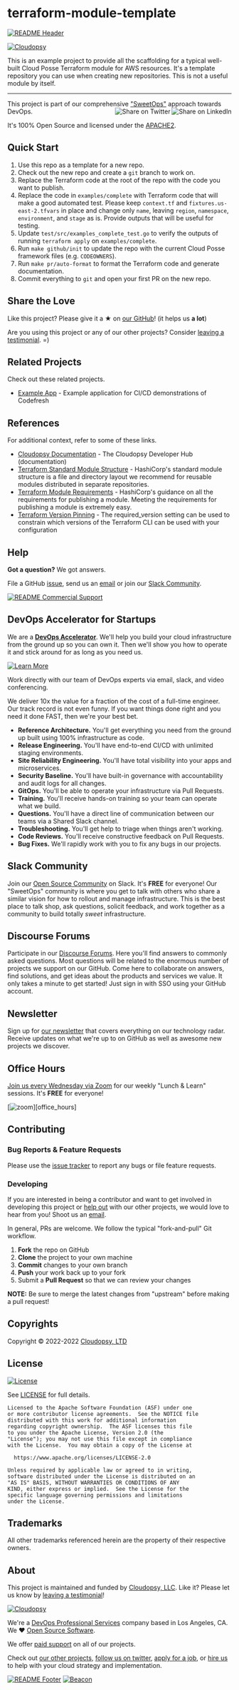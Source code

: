 
<!-- markdownlint-disable -->
# terraform-module-template
<!-- markdownlint-restore -->

[![README Header][readme_header_img]][readme_header_link]

[![Cloudopsy][logo]](https://cpco.io/homepage)

<!--




  ** DO NOT EDIT THIS FILE
  **
  ** This file was automatically generated by the `build-harness`.
  ** 1) Make all changes to `README.yaml`
  ** 2) Run `make init` (you only need to do this once)
  ** 3) Run`make readme` to rebuild this file.
  **
  ** (We maintain HUNDREDS of open source projects. This is how we maintain our sanity.)
  **





-->

This is an example project to provide all the scaffolding for a typical well-built Cloud Posse
Terraform module for AWS resources. It's a template repository you can
use when creating new repositories. This is not a useful module by itself.

---

This project is part of our comprehensive ["SweetOps"](https://cpco.io/sweetops) approach towards DevOps.
[<img align="right" title="Share on LinkedIn" src="https://docs.cloudopsy.com/images/ionicons/social-linkedin-outline-2.0.1-16x16-999999.svg" />][share_linkedin]
[<img align="right" title="Share on Twitter" src="https://docs.cloudopsy.com/images/ionicons/social-twitter-outline-2.0.1-16x16-999999.svg" />][share_twitter]




It's 100% Open Source and licensed under the [APACHE2](LICENSE).

















## Quick Start

1. Use this repo as a template for a new repo.
2. Check out the new repo and create a `git` branch to work on.
3. Replace the Terraform code at the root of the repo with the code you want to publish.
4. Replace the code in `examples/complete` with Terraform code that will make a good automated test.
   Please keep `context.tf` and `fixtures.us-east-2.tfvars` in place and change only `name`, leaving
   `region`, `namespace`, `environment`, and `stage` as is. Provide outputs that will be useful for testing.
5. Update `test/src/examples_complete_test.go` to verify the outputs of running `terraform apply` on `examples/complete`.
6. Run `make github/init` to update the repo with the current Cloud Posse framework files (e.g. `CODEOWNERS`).
7. Run `make pr/auto-format` to format the Terraform code and generate documentation.
8. Commit everything to `git` and open your first PR on the new repo.






## Share the Love

Like this project? Please give it a ★ on [our GitHub](https://github.com/cloudposse/terraform-example-module)! (it helps us **a lot**)

Are you using this project or any of our other projects? Consider [leaving a testimonial][testimonial]. =)



## Related Projects

Check out these related projects.

- [Example App](https://github.com/cloudposse/example-app) - Example application for CI/CD demonstrations of Codefresh


## References

For additional context, refer to some of these links.

- [Cloudopsy Documentation](https://docs.cloudopsy.com) - The Cloudopsy Developer Hub (documentation)
- [Terraform Standard Module Structure](https://www.terraform.io/docs/language/modules/develop/structure.html) - HashiCorp's standard module structure is a file and directory layout we recommend for reusable modules distributed in separate repositories.
- [Terraform Module Requirements](https://www.terraform.io/docs/registry/modules/publish.html#requirements) - HashiCorp's guidance on all the requirements for publishing a module. Meeting the requirements for publishing a module is extremely easy.
- [Terraform Version Pinning](https://www.terraform.io/docs/language/settings/index.html#specifying-a-required-terraform-version) - The required_version setting can be used to constrain which versions of the Terraform CLI can be used with your configuration


## Help

**Got a question?** We got answers.

File a GitHub [issue](https://github.com/cloudposse/terraform-example-module/issues), send us an [email][email] or join our [Slack Community][slack].

[![README Commercial Support][readme_commercial_support_img]][readme_commercial_support_link]

## DevOps Accelerator for Startups


We are a [**DevOps Accelerator**][commercial_support]. We'll help you build your cloud infrastructure from the ground up so you can own it. Then we'll show you how to operate it and stick around for as long as you need us.

[![Learn More](https://img.shields.io/badge/learn%20more-success.svg?style=for-the-badge)][commercial_support]

Work directly with our team of DevOps experts via email, slack, and video conferencing.

We deliver 10x the value for a fraction of the cost of a full-time engineer. Our track record is not even funny. If you want things done right and you need it done FAST, then we're your best bet.

- **Reference Architecture.** You'll get everything you need from the ground up built using 100% infrastructure as code.
- **Release Engineering.** You'll have end-to-end CI/CD with unlimited staging environments.
- **Site Reliability Engineering.** You'll have total visibility into your apps and microservices.
- **Security Baseline.** You'll have built-in governance with accountability and audit logs for all changes.
- **GitOps.** You'll be able to operate your infrastructure via Pull Requests.
- **Training.** You'll receive hands-on training so your team can operate what we build.
- **Questions.** You'll have a direct line of communication between our teams via a Shared Slack channel.
- **Troubleshooting.** You'll get help to triage when things aren't working.
- **Code Reviews.** You'll receive constructive feedback on Pull Requests.
- **Bug Fixes.** We'll rapidly work with you to fix any bugs in our projects.

## Slack Community

Join our [Open Source Community][slack] on Slack. It's **FREE** for everyone! Our "SweetOps" community is where you get to talk with others who share a similar vision for how to rollout and manage infrastructure. This is the best place to talk shop, ask questions, solicit feedback, and work together as a community to build totally *sweet* infrastructure.

## Discourse Forums

Participate in our [Discourse Forums][discourse]. Here you'll find answers to commonly asked questions. Most questions will be related to the enormous number of projects we support on our GitHub. Come here to collaborate on answers, find solutions, and get ideas about the products and services we value. It only takes a minute to get started! Just sign in with SSO using your GitHub account.

## Newsletter

Sign up for [our newsletter][newsletter] that covers everything on our technology radar.  Receive updates on what we're up to on GitHub as well as awesome new projects we discover.

## Office Hours

[Join us every Wednesday via Zoom][office_hours] for our weekly "Lunch & Learn" sessions. It's **FREE** for everyone!

[![zoom](https://img.cloudopsy.com/fit-in/200x200/https://cloudposse.com/wp-content/uploads/2019/08/Powered-by-Zoom.png")][office_hours]

## Contributing

### Bug Reports & Feature Requests

Please use the [issue tracker](https://github.com/cloudposse/terraform-example-module/issues) to report any bugs or file feature requests.

### Developing

If you are interested in being a contributor and want to get involved in developing this project or [help out](https://cpco.io/help-out) with our other projects, we would love to hear from you! Shoot us an [email][email].

In general, PRs are welcome. We follow the typical "fork-and-pull" Git workflow.

 1. **Fork** the repo on GitHub
 2. **Clone** the project to your own machine
 3. **Commit** changes to your own branch
 4. **Push** your work back up to your fork
 5. Submit a **Pull Request** so that we can review your changes

**NOTE:** Be sure to merge the latest changes from "upstream" before making a pull request!



## Copyrights

Copyright © 2022-2022 [Cloudopsy, LTD](https://cloudopsy.com)





## License

[![License](https://img.shields.io/badge/License-Apache%202.0-blue.svg)](https://opensource.org/licenses/Apache-2.0)

See [LICENSE](LICENSE) for full details.

```text
Licensed to the Apache Software Foundation (ASF) under one
or more contributor license agreements.  See the NOTICE file
distributed with this work for additional information
regarding copyright ownership.  The ASF licenses this file
to you under the Apache License, Version 2.0 (the
"License"); you may not use this file except in compliance
with the License.  You may obtain a copy of the License at

  https://www.apache.org/licenses/LICENSE-2.0

Unless required by applicable law or agreed to in writing,
software distributed under the License is distributed on an
"AS IS" BASIS, WITHOUT WARRANTIES OR CONDITIONS OF ANY
KIND, either express or implied.  See the License for the
specific language governing permissions and limitations
under the License.
```









## Trademarks

All other trademarks referenced herein are the property of their respective owners.

## About

This project is maintained and funded by [Cloudopsy, LLC][website]. Like it? Please let us know by [leaving a testimonial][testimonial]!

[![Cloudopsy][logo]][website]

We're a [DevOps Professional Services][hire] company based in Los Angeles, CA. We ❤️  [Open Source Software][we_love_open_source].

We offer [paid support][commercial_support] on all of our projects.

Check out [our other projects][github], [follow us on twitter][twitter], [apply for a job][jobs], or [hire us][hire] to help with your cloud strategy and implementation.


[![README Footer][readme_footer_img]][readme_footer_link]
[![Beacon][beacon]][website]
<!-- markdownlint-disable -->
  [logo]: https://cloudopsy.com/logo-300x69.svg
  [docs]: https://cpco.io/docs?utm_source=github&utm_medium=readme&utm_campaign=cloudposse/terraform-example-module&utm_content=docs
  [website]: https://cpco.io/homepage?utm_source=github&utm_medium=readme&utm_campaign=cloudposse/terraform-example-module&utm_content=website
  [github]: https://cpco.io/github?utm_source=github&utm_medium=readme&utm_campaign=cloudposse/terraform-example-module&utm_content=github
  [jobs]: https://cpco.io/jobs?utm_source=github&utm_medium=readme&utm_campaign=cloudposse/terraform-example-module&utm_content=jobs
  [hire]: https://cpco.io/hire?utm_source=github&utm_medium=readme&utm_campaign=cloudposse/terraform-example-module&utm_content=hire
  [slack]: https://cpco.io/slack?utm_source=github&utm_medium=readme&utm_campaign=cloudposse/terraform-example-module&utm_content=slack
  [linkedin]: https://cpco.io/linkedin?utm_source=github&utm_medium=readme&utm_campaign=cloudposse/terraform-example-module&utm_content=linkedin
  [twitter]: https://cpco.io/twitter?utm_source=github&utm_medium=readme&utm_campaign=cloudposse/terraform-example-module&utm_content=twitter
  [testimonial]: https://cpco.io/leave-testimonial?utm_source=github&utm_medium=readme&utm_campaign=cloudposse/terraform-example-module&utm_content=testimonial
  [office_hours]: https://cloudopsy.com/office-hours?utm_source=github&utm_medium=readme&utm_campaign=cloudposse/terraform-example-module&utm_content=office_hours
  [newsletter]: https://cpco.io/newsletter?utm_source=github&utm_medium=readme&utm_campaign=cloudposse/terraform-example-module&utm_content=newsletter
  [discourse]: https://ask.sweetops.com/?utm_source=github&utm_medium=readme&utm_campaign=cloudposse/terraform-example-module&utm_content=discourse
  [email]: https://cpco.io/email?utm_source=github&utm_medium=readme&utm_campaign=cloudposse/terraform-example-module&utm_content=email
  [commercial_support]: https://cpco.io/commercial-support?utm_source=github&utm_medium=readme&utm_campaign=cloudposse/terraform-example-module&utm_content=commercial_support
  [we_love_open_source]: https://cpco.io/we-love-open-source?utm_source=github&utm_medium=readme&utm_campaign=cloudposse/terraform-example-module&utm_content=we_love_open_source
  [terraform_modules]: https://cpco.io/terraform-modules?utm_source=github&utm_medium=readme&utm_campaign=cloudposse/terraform-example-module&utm_content=terraform_modules
  [readme_header_img]: https://cloudopsy.com/readme/header/img
  [readme_header_link]: https://cloudopsy.com/readme/header/link?utm_source=github&utm_medium=readme&utm_campaign=cloudposse/terraform-example-module&utm_content=readme_header_link
  [readme_footer_img]: https://cloudopsy.com/readme/footer/img
  [readme_footer_link]: https://cloudopsy.com/readme/footer/link?utm_source=github&utm_medium=readme&utm_campaign=cloudposse/terraform-example-module&utm_content=readme_footer_link
  [readme_commercial_support_img]: https://cloudopsy.com/readme/commercial-support/img
  [readme_commercial_support_link]: https://cloudopsy.com/readme/commercial-support/link?utm_source=github&utm_medium=readme&utm_campaign=cloudposse/terraform-example-module&utm_content=readme_commercial_support_link
  [share_twitter]: https://twitter.com/intent/tweet/?text=terraform-module-template&url=https://github.com/cloudposse/terraform-example-module
  [share_linkedin]: https://www.linkedin.com/shareArticle?mini=true&title=terraform-module-template&url=https://github.com/cloudposse/terraform-example-module
  [share_reddit]: https://reddit.com/submit/?url=https://github.com/cloudposse/terraform-example-module
  [share_facebook]: https://facebook.com/sharer/sharer.php?u=https://github.com/cloudposse/terraform-example-module
  [share_googleplus]: https://plus.google.com/share?url=https://github.com/cloudposse/terraform-example-module
  [share_email]: mailto:?subject=terraform-module-template&body=https://github.com/cloudposse/terraform-example-module
  [beacon]: https://ga-beacon.cloudopsy.com/UA-76589703-4/cloudposse/terraform-example-module?pixel&cs=github&cm=readme&an=terraform-example-module
<!-- markdownlint-restore -->